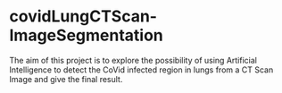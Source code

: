 # covidLungCTScan-ImageSegmentation
The aim of this project is to explore the possibility of using Artificial Intelligence to detect the CoVid infected region in lungs from a CT Scan Image and give the final result.
